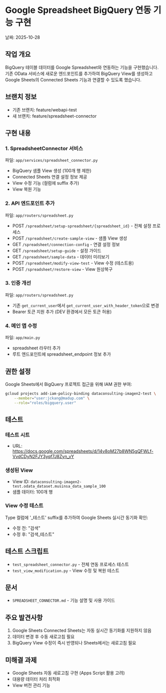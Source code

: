 # Google Spreadsheet BigQuery 연동 기능 구현

날짜: 2025-10-28

## 작업 개요
BigQuery 테이블 데이터를 Google Spreadsheet와 연동하는 기능을 구현했습니다. 기존 OData 서비스에 새로운 엔드포인트를 추가하여 BigQuery View를 생성하고 Google Sheets의 Connected Sheets 기능과 연결할 수 있도록 했습니다.

## 브랜치 정보
- 기존 브랜치: feature/webapi-test
- 새 브랜치: feature/spreadsheet-connector

## 구현 내용

### 1. SpreadsheetConnector 서비스
파일: `app/services/spreadsheet_connector.py`
- BigQuery 샘플 View 생성 (100개 행 제한)
- Connected Sheets 연결 설정 정보 제공
- View 수정 기능 (컬럼에 suffix 추가)
- View 복원 기능

### 2. API 엔드포인트 추가
파일: `app/routers/spreadsheet.py`
- POST `/spreadsheet/setup-spreadsheet/{spreadsheet_id}` - 전체 설정 프로세스
- POST `/spreadsheet/create-sample-view` - 샘플 View 생성
- GET `/spreadsheet/connection-config` - 연결 설정 정보
- GET `/spreadsheet/setup-guide` - 설정 가이드
- GET `/spreadsheet/sample-data` - 데이터 미리보기
- POST `/spreadsheet/modify-view-test` - View 수정 (테스트용)
- POST `/spreadsheet/restore-view` - View 원상복구

### 3. 인증 개선
파일: `app/routers/spreadsheet.py`
- 기존 `get_current_user`에서 `get_current_user_with_header_token`으로 변경
- Bearer 토큰 지원 추가 (DEV 환경에서 모든 토큰 허용)

### 4. 메인 앱 수정
파일: `app/main.py`
- spreadsheet 라우터 추가
- 루트 엔드포인트에 spreadsheet_endpoint 정보 추가

## 권한 설정
Google Sheets에서 BigQuery 프로젝트 접근을 위해 IAM 권한 부여:
```bash
gcloud projects add-iam-policy-binding dataconsulting-imagen2-test \
    --member="user:jckang@madup.com" \
    --role="roles/bigquery.user"
```

## 테스트
### 테스트 시트
- URL: https://docs.google.com/spreadsheets/d/14v8oM27b8WN5gQFWLf-VvdCDyN2FJY3yqf7J8Zyn_vY

### 생성된 View
- View ID: `dataconsulting-imagen2-test.odata_dataset.musinsa_data_sample_100`
- 샘플 데이터: 100개 행

### View 수정 테스트
Type 컬럼에 '_테스트' suffix를 추가하여 Google Sheets 실시간 동기화 확인:
- 수정 전: "검색"
- 수정 후: "검색_테스트"

## 테스트 스크립트
- `test_spreadsheet_connector.py` - 전체 연동 프로세스 테스트
- `test_view_modification.py` - View 수정 및 복원 테스트

## 문서
- `SPREADSHEET_CONNECTOR.md` - 기능 설명 및 사용 가이드

## 주요 발견사항
1. Google Sheets Connected Sheets는 자동 실시간 동기화를 지원하지 않음
2. 데이터 변경 후 수동 새로고침 필요
3. BigQuery View 수정이 즉시 반영되나 Sheets에서는 새로고침 필요

## 미해결 과제
- Google Sheets 자동 새로고침 구현 (Apps Script 활용 고려)
- 대용량 데이터 처리 최적화
- View 버전 관리 기능